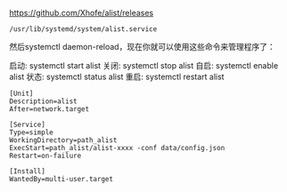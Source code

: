 https://github.com/Xhofe/alist/releases

`/usr/lib/systemd/system/alist.service`


然后systemctl daemon-reload，现在你就可以使用这些命令来管理程序了：

启动: systemctl start alist
关闭: systemctl stop alist
自启: systemctl enable alist
状态: systemctl status alist
重启: systemctl restart alist

```
[Unit]
Description=alist
After=network.target
 
[Service]
Type=simple
WorkingDirectory=path_alist
ExecStart=path_alist/alist-xxxx -conf data/config.json
Restart=on-failure
 
[Install]
WantedBy=multi-user.target
```
